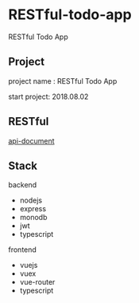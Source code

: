 # RESTful-todo-app
RESTful Todo App 

## Project
project name : RESTful Todo App 

start project: 2018.08.02

## RESTful
[api-document](https://github.com/J911/RESTful-todo-app/blob/master/docs/api-document.md)

## Stack
backend
- nodejs
- express
- monodb
- jwt
- typescript

frontend
- vuejs
- vuex
- vue-router
- typescript
